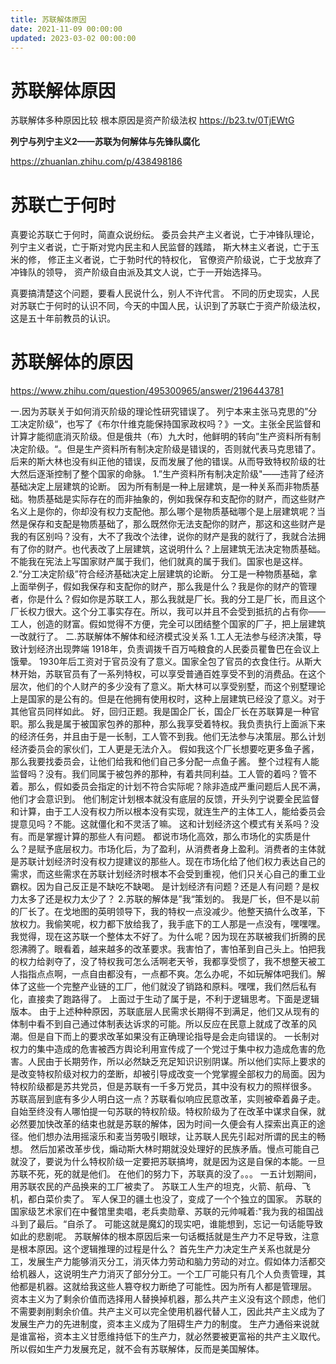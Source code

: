 ```yaml
---
title: 苏联解体原因
date: 2021-11-09 00:00:00
updated: 2023-03-02 00:00:00
---
```



# 苏联解体原因

苏联解体多种原因比较 根本原因是资产阶级法权 https://b23.tv/0TjEWtG

**列宁与列宁主义2——苏联为何解体与先锋队腐化**

https://zhuanlan.zhihu.com/p/438498186

# 苏联亡于何时

真要论苏联亡于何时，简直众说纷纭。
委员会共产主义者说，亡于冲锋队理论，
列宁主义者说，亡于斯对党内民主和人民监督的践踏，
斯大林主义者说，亡于玉米的修，
修正主义者说，亡于勃时代的特权化，
官僚资产阶级说，亡于戈放弃了冲锋队的领导，
资产阶级自由派及其文人说，亡于一开始选择马。

真要搞清楚这个问题，要看人民说什么，别人不许代言。
不同的历史现实，人民对苏联亡于何时的认识不同，今天的中国人民，认识到了苏联亡于资产阶级法权，这是五十年前教员的认识。



# 苏联解体的原因

https://www.zhihu.com/question/495300965/answer/2196443781

一.因为苏联关于如何消灭阶级的理论性研究错误了。
列宁本来主张马克思的”分工决定阶级“，也写了《布尔什维克能保持国家政权吗？》一文。主张全民监督和计算才能彻底消灭阶级。但是俄共（布）九大时，他鲜明的转向”生产资料所有制决定阶级。“。但是生产资料所有制决定阶级是错误的，否则就代表马克思错了。后来的斯大林也没有纠正他的错误，反而发展了他的错误。从而导致特权阶级的壮大然后逐渐控制了整个国家的命脉。
1.”生产资料所有制决定阶级"——违背了经济基础决定上层建筑的论断。
因为所有制是一种上层建筑，是一种关系而非物质基础。物质基础是实际存在的而非抽象的，例如我保存和支配你的财产，而这些财产名义上是你的，你却没有权力支配他。那么哪个是物质基础哪个是上层建筑呢？当然是保存和支配是物质基础了，那么既然你无法支配你的财产，那这和这些财产是我的有区别吗？没有，大不了我改个法律，说你的财产是我的就行了，我就合法拥有了你的财产。也代表改了上层建筑，这说明什么？上层建筑无法决定物质基础。不能我在宪法上写国家财产属于我们，他们就真的属于我们。国家也是这样。
2.“分工决定阶级”符合经济基础决定上层建筑的论断。
分工是一种物质基础，拿上面举例子，假如我保存和支配你的财产，那么我是什么？我是你的财产的管理者，你是什么？假如你是苏联工人，那么我就是厂长。我的分工是厂长，而且这个厂长权力很大。这个分工事实存在。所以，我可以并且不会受到抵抗的占有你——工人，创造的财富。假如觉得不方便，完全可以团结整个国家的厂子，把上层建筑一改就行了。
二.苏联解体不解体和经济模式没关系
1.工人无法参与经济决策，导致计划经济出现弊端
1918年，负责调拨千百万吨粮食的人民委员瞿鲁巴在会议上饿晕。
1930年后工资对于官员没有了意义。国家全包了官员的衣食住行。从斯大林开始，苏联官员有了一系列特权，可以享受普通百姓享受不到的消费品。在这个层次，他们的个人财产的多少没有了意义。斯大林可以享受别墅，而这个别墅理论上是国家的是公有的。但是在他拥有使用权时，这种上层建筑已经没了意义。对于其他官员同样如此。
好，回归正题。我是国企厂长，国企厂长在苏联算是一种官职。那么我是属于被国家包养的那种，那么我享受着特权。我负责执行上面派下来的经济任务，并且由于是一长制，工人管不到我。他们无法参与决策层。那么计划经济委员会的家伙们，工人更是无法介入。
假如我这个厂长想要吃更多鱼子酱，那么我要找委员会，让他们给我和他们自己多分配一点鱼子酱。
整个过程有人能监督吗？没有。我们同属于被包养的那种，有着共同利益。工人管的着吗？管不着。那么，假如委员会指定的计划不符合实际呢？除非造成严重问题后人民不满，他们才会意识到。
他们制定计划根本就没有底层的反馈，开头列宁说要全民监督和计算，由于工人没有权力所以根本没有实现，就连生产的主体工人，能给委员会提意见吗？不能。这就僵化和不灵活了嘛。
这和计划经济这个模式有关系吗？没有。而是掌握计算的那些人有问题。
都说市场化高效，那么市场化的实质是什么？是赋予底层权力。市场化后，为了盈利，从消费者身上盈利。消费者的主体就是苏联计划经济时没有权力提建议的那些人。现在市场化给了他们权力表达自己的需求，而这些需求在苏联计划经济时根本不会受到重视，他们只关心自己的重工业霸权。因为自己反正是不缺吃不缺喝。
是计划经济有问题？还是人有问题？是权力太多了还是权力太少了？
2.苏联的解体是”我“策划的。
我是厂长，但不是以前的厂长了。在戈地图的英明领导下，我的特权一点没减少。他整天搞什么改革，下放权力。我偷笑呢，权力都下放给我了，我手底下的工人那是一点没有，嘿嘿嘿。
我觉得，现在这苏联一个整体太不好了。为什么呢？因为现在苏联被我们折腾的民怨沸腾了。眼看着，越来越多的改革要求。我害怕了，害怕革到自己头上。怕把我的权力给剥夺了，没了特权我可怎么活啊老天爷，我都享受惯了，我不想整天被工人指指点点啊，一点自由都没有，一点都不爽。怎么办呢，不如玩解体吧我们。解体了这些一个完整产业链的工厂，他们就没了销路和原料。嘿嘿，我们然后私有化，直接卖了跑路得了。
上面过于生动了属于是，不利于逻辑思考。下面是逻辑版本。
由于上述种种原因，苏联底层人民需求长期得不到满足，他们又从现有的体制中看不到自己通过体制表达诉求的可能。所以反应在民意上就成了改革的风潮。但是自下而上的要求改革如果没有正确理论指导是会走向错误的。
一长制对权力的集中造成的危害被西方舆论利用宣传成了一个党过于集中权力造成危害的危害。人民由于长期劳作，所以必然缺乏充足知识识别阴谋。所以他们实际上要求的是改变特权阶级对权力的垄断，却被引导成改变一个党掌握全部权力的局面。因为特权阶级都是苏共党员，但是苏联有一千多万党员，其中没有权力的照样很多。
苏联高层到底有多少人明白这一点？苏联看似响应民意改革，实则被牵着鼻子走。自始至终没有人哪怕提一句苏联的特权阶级。特权阶级为了在改革中谋求自保，就必然要加快改革的结束也就是苏联的解体，因为时间一久便会有人探索出真正的途径。他们想办法用摇滚乐和麦当劳吸引眼球，让苏联人民先引起对所谓的民主的畅想。
然后加紧改革步伐，煽动斯大林时期就没处理好的民族矛盾。慢点可能自己就没了，要说为什么特权阶级一定要把苏联搞垮，就是因为这是自保的本能。一旦苏联不死，死的就是他们。
在他们的努力下，苏联真的没了。。。
一五计划期间，用苏联农民的产品换来的工厂被卖了。
苏联工人生产的坦克，火箭、航母、飞机，都白菜价卖了。
军人保卫的疆土也没了，变成了一个个独立的国家。
苏联的国家级艺术家们在中餐馆里卖唱，老兵卖勋章、苏联的元帅喊着:"我为我的祖国战斗到了最后。“自杀了。
可能这就是魔幻的现实吧，谁能想到，忘记一句话能导致如此的悲剧呢。
苏联解体的根本原因后来一句话概括就是生产力不足导致，注意是根本原因。这个逻辑推理的过程是什么？
首先生产力决定生产关系也就是分工，发展生产力能够消灭分工，消灭体力劳动和脑力劳动的对立。假如体力活都交给机器人，这说明生产力消灭了部分分工。一个工厂可能只有几个人负责管理，其他都是机器。这就给我这些人篡夺权力断绝了可能性。因为所有人都是管理层。
资本主义为了剩余价值而选择用人替换掉机器，那么共产主义没有这个顾虑，他们不需要剥削剩余价值。共产主义可以完全使用机器代替人工，因此共产主义成为了发展生产力的先进制度，资本主义成为了阻碍生产力的制度。
生产力通俗来说就是谁富裕，资本主义甘愿维持低下的生产力，就必然要被更富裕的共产主义取代。
所以假如生产力发展充足，就不会有苏联解体，反而是美国解体。
